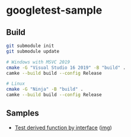 googletest-sample
=================

Build
-----
``` bash
git submodule init
git submodule update

# Windows with MSVC 2019
cmake -G "Visual Studio 16 2019" -B "build" .
camke --build build --config Release

# Linux
cmake -G "Ninja" -B "build" .
camke --build build --config Release
```

Samples
-------
- [Test derived function by interface](https://github.com/dougpuob/googletest-sample/blob/master/source/test-derived-func-by-interface/Main.cpp) ([img](https://i.imgur.com/NuduigD.png))
